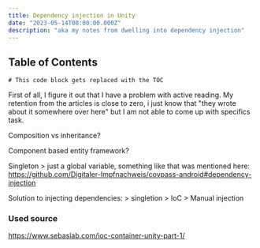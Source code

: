 ```yaml
---
title: Dependency injection in Unity
date: "2023-05-14T08:00:00.000Z"
description: "aka my notes from dwelling into dependency injection"
---
```



## Table of Contents

```toc
# This code block gets replaced with the TOC
```

First of all, I figure it out that I have a problem with active reading. My retention from the articles is close to zero, i just know that "they wrote about it somewhere over here" but I am not able to come up with specifics task. 

Composition vs inheritance?

Component based entity framework?

Singleton > just a global variable, something like that was mentioned here: https://github.com/Digitaler-Impfnachweis/covpass-android#dependency-injection

Solution to injecting dependencies:
	> singletion
	> IoC
	> Manual injection

### Used source

https://www.sebaslab.com/ioc-container-unity-part-1/




